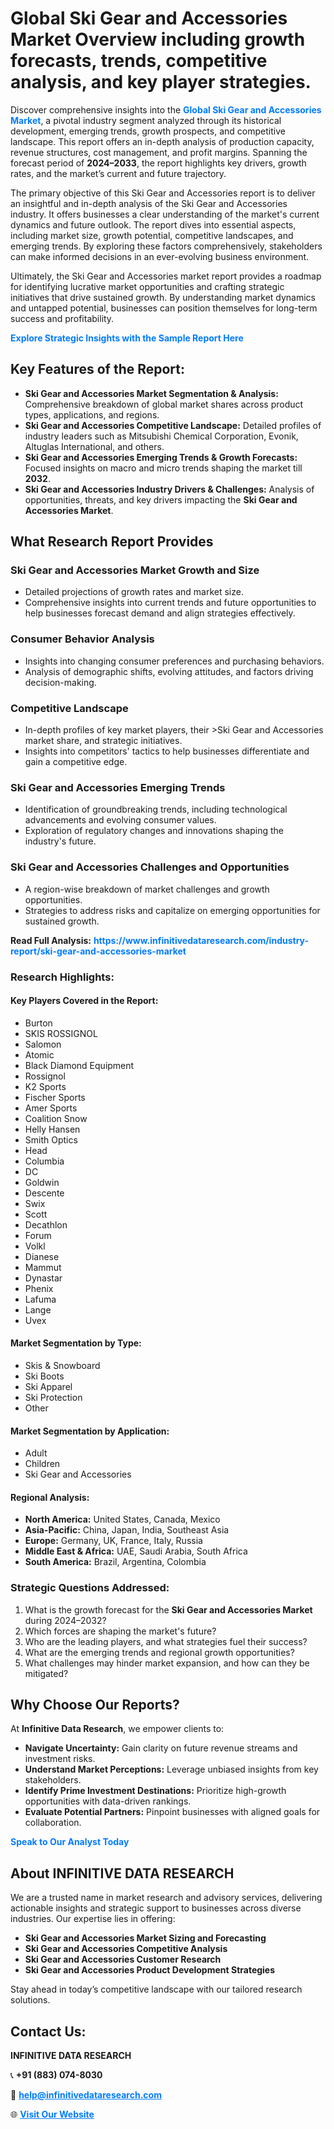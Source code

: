 <h1>Global Ski Gear and Accessories Market Overview including growth forecasts, trends, competitive analysis, and key player strategies.</h1>
<p>
Discover comprehensive insights into the 
<a href="https://www.infinitivedataresearch.com/industry-report/ski-gear-and-accessories-market" rel="dofollow" style="color: #007BFF; text-decoration: none;"><strong>Global Ski Gear and Accessories Market</strong></a>, a pivotal industry segment analyzed through its historical development, emerging trends, growth prospects, and competitive landscape. This report offers an in-depth analysis of production capacity, revenue structures, cost management, and profit margins. Spanning the forecast period of <strong>2024–2033</strong>, the report highlights key drivers, growth rates, and the market’s current and future trajectory.
</p>
<p>
The primary objective of this Ski Gear and Accessories report is to deliver an insightful and in-depth analysis of the Ski Gear and Accessories industry. It offers businesses a clear understanding of the market's current dynamics and future outlook. The report dives into essential aspects, including market size, growth potential, competitive landscapes, and emerging trends. By exploring these factors comprehensively, stakeholders can make informed decisions in an ever-evolving business environment.
</p>
<p>
Ultimately, the Ski Gear and Accessories market report provides a roadmap for identifying lucrative market opportunities and crafting strategic initiatives that drive sustained growth. By understanding market dynamics and untapped potential, businesses can position themselves for long-term success and profitability.
</p>
<p>
<a href="https://www.infinitivedataresearch.com/request-sample/reportId=103013" style="color: #007BFF; text-decoration: none;"><strong>Explore Strategic Insights with the Sample Report Here</strong></a>
</p>

<h2>Key Features of the Report:</h2>
<ul>
<li><strong>Ski Gear and Accessories Market Segmentation & Analysis:</strong> Comprehensive breakdown of global market shares across product types, applications, and regions.</li>
<li><strong>Ski Gear and Accessories Competitive Landscape:</strong> Detailed profiles of industry leaders such as Mitsubishi Chemical Corporation, Evonik, Altuglas International, and others.</li>
<li><strong>Ski Gear and Accessories Emerging Trends & Growth Forecasts:</strong> Focused insights on macro and micro trends shaping the market till <strong>2032</strong>.</li>
<li><strong>Ski Gear and Accessories Industry Drivers & Challenges:</strong> Analysis of opportunities, threats, and key drivers impacting the <strong>Ski Gear and Accessories Market</strong>.</li>
</ul>

<h2>What Research Report Provides</h2>
<h3>Ski Gear and Accessories Market Growth and Size</h3>
<ul>
<li>Detailed projections of growth rates and market size.</li>
<li>Comprehensive insights into current trends and future opportunities to help businesses forecast demand and align strategies effectively.</li>
</ul>

<h3>Consumer Behavior Analysis</h3>
<ul>
<li>Insights into changing consumer preferences and purchasing behaviors.</li>
<li>Analysis of demographic shifts, evolving attitudes, and factors driving decision-making.</li>
</ul>

<h3>Competitive Landscape</h3>
<ul>
<li>In-depth profiles of key market players, their >Ski Gear and Accessories market share, and strategic initiatives.</li>
<li>Insights into competitors' tactics to help businesses differentiate and gain a competitive edge.</li>
</ul>

<h3>Ski Gear and Accessories Emerging Trends</h3>
<ul>
<li>Identification of groundbreaking trends, including technological advancements and evolving consumer values.</li>
<li>Exploration of regulatory changes and innovations shaping the industry's future.</li>
</ul>

<h3>Ski Gear and Accessories Challenges and Opportunities</h3>
<ul>
<li>A region-wise breakdown of market challenges and growth opportunities.</li>
<li>Strategies to address risks and capitalize on emerging opportunities for sustained growth.</li>
</ul>
<p><strong>Read Full Analysis:</strong> <a href="https://www.infinitivedataresearch.com/industry-report/ski-gear-and-accessories-market" rel="dofollow" style="color: #007BFF; text-decoration: none;"><strong>https://www.infinitivedataresearch.com/industry-report/ski-gear-and-accessories-market</strong></a></p>
<h3>Research Highlights:</h3>
<h4>Key Players Covered in the Report:</h4>
<ul><li>Burton</li><li>SKIS ROSSIGNOL</li><li>Salomon</li><li>Atomic</li><li>Black Diamond Equipment</li><li>Rossignol</li><li>K2 Sports</li><li>Fischer Sports</li><li>Amer Sports</li><li>Coalition Snow</li><li>Helly Hansen</li><li>Smith Optics</li><li>Head</li><li>Columbia</li><li>DC</li><li>Goldwin</li><li>Descente</li><li>Swix</li><li>Scott</li><li>Decathlon</li><li>Forum</li><li>Volkl</li><li>Dianese</li><li>Mammut</li><li>Dynastar</li><li>Phenix</li><li>Lafuma</li><li>Lange</li><li>Uvex</li></ul>
<h4>Market Segmentation by Type:</h4>
<ul><li>Skis &amp; Snowboard</li><li>Ski Boots</li><li>Ski Apparel</li><li>Ski Protection</li><li>Other</li></ul>
<h4>Market Segmentation by Application:</h4>
<ul><li>Adult</li><li>Children</li><li>Ski Gear and Accessories</li></ul>

<h4>Regional Analysis:</h4>
<ul>
<li><strong>North America:</strong> United States, Canada, Mexico</li>
<li><strong>Asia-Pacific:</strong> China, Japan, India, Southeast Asia</li>
<li><strong>Europe:</strong> Germany, UK, France, Italy, Russia</li>
<li><strong>Middle East & Africa:</strong> UAE, Saudi Arabia, South Africa</li>
<li><strong>South America:</strong> Brazil, Argentina, Colombia</li>
</ul>

<h3>Strategic Questions Addressed:</h3>
<ol>
<li>What is the growth forecast for the <strong>Ski Gear and Accessories Market</strong> during 2024–2032?</li>
<li>Which forces are shaping the market's future?</li>
<li>Who are the leading players, and what strategies fuel their success?</li>
<li>What are the emerging trends and regional growth opportunities?</li>
<li>What challenges may hinder market expansion, and how can they be mitigated?</li>
</ol>

<h2>Why Choose Our Reports?</h2>
<p>At <strong>Infinitive Data Research</strong>, we empower clients to:</p>
<ul>
<li><strong>Navigate Uncertainty:</strong> Gain clarity on future revenue streams and investment risks.</li>
<li><strong>Understand Market Perceptions:</strong> Leverage unbiased insights from key stakeholders.</li>
<li><strong>Identify Prime Investment Destinations:</strong> Prioritize high-growth opportunities with data-driven rankings.</li>
<li><strong>Evaluate Potential Partners:</strong> Pinpoint businesses with aligned goals for collaboration.</li>
</ul>
<p><a href="https://www.infinitivedataresearch.com/industry-report/ski-gear-and-accessories-market" rel="dofollow" style="color: #007BFF; text-decoration: none;"><strong>Speak to Our Analyst Today</strong></a></p>

<h2>About INFINITIVE DATA RESEARCH</h2>
<p>We are a trusted name in market research and advisory services, delivering actionable insights and strategic support to businesses across diverse industries. Our expertise lies in offering:</p>
<ul>
<li><strong>Ski Gear and Accessories Market Sizing and Forecasting</strong></li>
<li><strong>Ski Gear and Accessories Competitive Analysis</strong></li>
<li><strong>Ski Gear and Accessories Customer Research</strong></li>
<li><strong>Ski Gear and Accessories Product Development Strategies</strong></li>
</ul>
<p>Stay ahead in today’s competitive landscape with our tailored research solutions.</p>

<h2>Contact Us:</h2>
<p><strong>INFINITIVE DATA RESEARCH</strong></p>
<p>📞 <strong>+91 (883) 074-8030</strong></p>
<p>📧 <strong><a href="mailto:help@infinitivedataresearch.com" style="color: #007BFF;">help@infinitivedataresearch.com</a></strong></p>
<p>🌐 <strong><a href="https://www.infinitivedataresearch.com" rel="dofollow" style="color: #007BFF;">Visit Our Website</a></strong></p>
